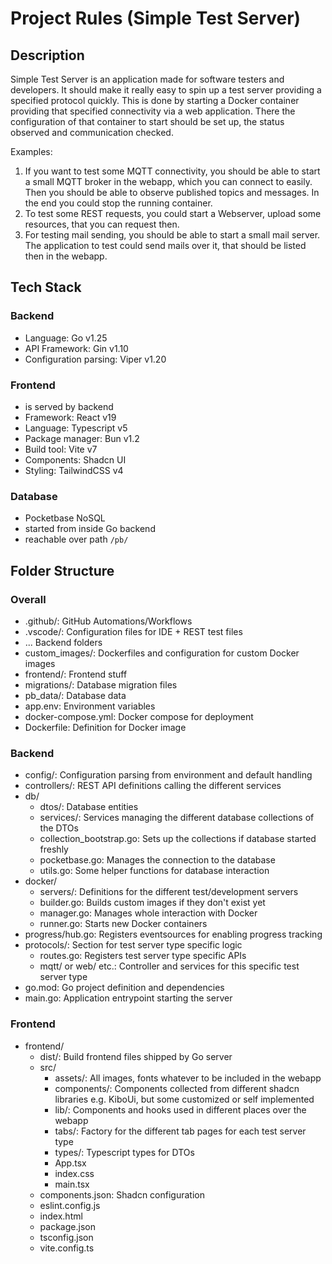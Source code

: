 # Project Rules (Simple Test Server)

## Description

Simple Test Server is an application made for software testers and developers.
It should make it really easy to spin up a test server providing a specified protocol quickly.
This is done by starting a Docker container providing that specified connectivity via a web application.
There the configuration of that container to start should be set up, the status observed and communication checked.

Examples:

1. If you want to test some MQTT connectivity, you should be able to start a small MQTT broker in the webapp, which you can connect to easily. Then you should be able to observe published topics and messages. In the end you could stop the running container.
2. To test some REST requests, you could start a Webserver, upload some resources, that you can request then.
3. For testing mail sending, you should be able to start a small mail server. The application to test could send mails over it, that should be listed then in the webapp.

## Tech Stack

### Backend

- Language: Go v1.25
- API Framework: Gin v1.10
- Configuration parsing: Viper v1.20

### Frontend

- is served by backend
- Framework: React v19
- Language: Typescript v5
- Package manager: Bun v1.2
- Build tool: Vite v7
- Components: Shadcn UI
- Styling: TailwindCSS v4

### Database

- Pocketbase NoSQL
- started from inside Go backend
- reachable over path `/pb/`

## Folder Structure

### Overall

- .github/: GitHub Automations/Workflows
- .vscode/: Configuration files for IDE + REST test files
- ... Backend folders
- custom_images/: Dockerfiles and configuration for custom Docker images
- frontend/: Frontend stuff
- migrations/: Database migration files
- pb_data/: Database data
- app.env: Environment variables
- docker-compose.yml: Docker compose for deployment
- Dockerfile: Definition for Docker image 

### Backend

- config/: Configuration parsing from environment and default handling
- controllers/: REST API definitions calling the different services
- db/
  - dtos/: Database entities
  - services/: Services managing the different database collections of the DTOs
  - collection_bootstrap.go: Sets up the collections if database started freshly
  - pocketbase.go: Manages the connection to the database
  - utils.go: Some helper functions for database interaction
- docker/
  - servers/: Definitions for the different test/development servers
  - builder.go: Builds custom images if they don't exist yet
  - manager.go: Manages whole interaction with Docker
  - runner.go: Starts new Docker containers
- progress/hub.go: Registers eventsources for enabling progress tracking
- protocols/: Section for test server type specific logic
  - routes.go: Registers test server type specific APIs
  - mqtt/ or web/ etc.: Controller and services for this specific test server type
- go.mod: Go project definition and dependencies
- main.go: Application entrypoint starting the server

### Frontend

- frontend/
  - dist/: Build frontend files shipped by Go server
  - src/
    - assets/: All images, fonts whatever to be included in the webapp
    - components/: Components collected from different shadcn libraries e.g. KiboUi, but some customized or self implemented
    - lib/: Components and hooks used in different places over the webapp
    - tabs/: Factory for the different tab pages for each test server type
    - types/: Typescript types for DTOs
    - App.tsx
    - index.css
    - main.tsx
  - components.json: Shadcn configuration
  - eslint.config.js
  - index.html
  - package.json
  - tsconfig.json
  - vite.config.ts
